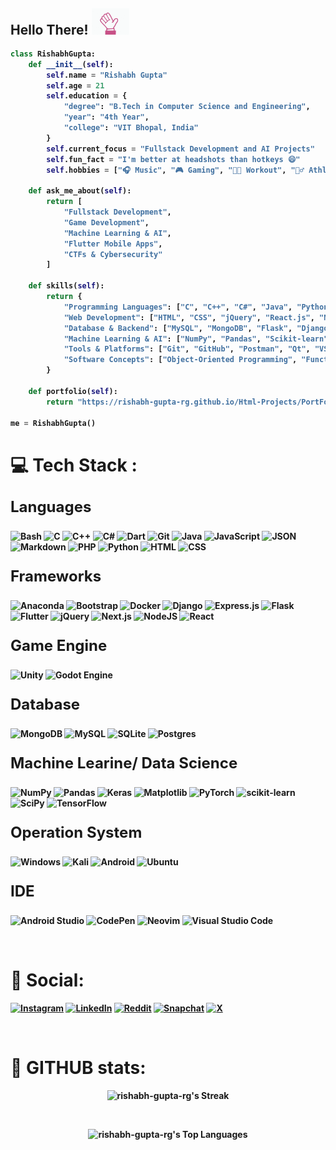 <!-- Greetings -->
<h2><b>Hello There! <img src="./images/hello-hand.gif" width="60px"></h2>

```python
class RishabhGupta:
    def __init__(self):
        self.name = "Rishabh Gupta"
        self.age = 21
        self.education = {
            "degree": "B.Tech in Computer Science and Engineering",
            "year": "4th Year",
            "college": "VIT Bhopal, India"
        }
        self.current_focus = "Fullstack Development and AI Projects"
        self.fun_fact = "I'm better at headshots than hotkeys 😄"
        self.hobbies = ["🎧 Music", "🎮 Gaming", "🏋🏻 Workout", "🏃‍♂️ Athletics", "👻 Anime"]

    def ask_me_about(self):
        return [
            "Fullstack Development",
            "Game Development",
            "Machine Learning & AI",
            "Flutter Mobile Apps",
            "CTFs & Cybersecurity"
        ]

    def skills(self):
        return {
            "Programming Languages": ["C", "C++", "C#", "Java", "Python", "JavaScript", "TypeScript"],
            "Web Development": ["HTML", "CSS", "jQuery", "React.js", "Node.js", "Express.js", "REST APIs", "JSON"],
            "Database & Backend": ["MySQL", "MongoDB", "Flask", "Django"],
            "Machine Learning & AI": ["NumPy", "Pandas", "Scikit-learn", "TensorFlow", "PyTorch", "OpenCV"],
            "Tools & Platforms": ["Git", "GitHub", "Postman", "Qt", "VS Code"],
            "Software Concepts": ["Object-Oriented Programming", "Functional Programming", "DevOps"]
        }

    def portfolio(self):
        return "https://rishabh-gupta-rg.github.io/Html-Projects/PortFolio/"

me = RishabhGupta()
```


# 💻 Tech Stack :

### <p style="font-size:24px">Languages</p>

![Bash](https://img.shields.io/badge/Bash-4EAA25?logo=gnubash&logoColor=fff)
![C](https://img.shields.io/badge/C-00599C?logo=c&logoColor=white)
![C++](https://img.shields.io/badge/C++-%2300599C.svg?logo=c%2B%2B&logoColor=white)
![C#](https://img.shields.io/badge/C%23-%2300599C.svg?logo=c%2B%2B&logoColor=white)
![Dart](https://img.shields.io/badge/Dart-%230175C2.svg?logo=dart&logoColor=white)
![Git](https://img.shields.io/badge/git-%23F05033.svg?logo=git&logoColor=white)
![Java](https://img.shields.io/badge/Java-%23ED8B00.svg?logo=openjdk&logoColor=white)
![JavaScript](https://img.shields.io/badge/JavaScript-F7DF1E?logo=javascript&logoColor=000)
![JSON](https://img.shields.io/badge/JSON-000?logo=json&logoColor=fff)
![Markdown](https://img.shields.io/badge/Markdown-%23000000.svg?logo=markdown&logoColor=white)
![PHP](https://img.shields.io/badge/php-%23777BB4.svg?&logo=php&logoColor=white)
![Python](https://img.shields.io/badge/Python-3776AB?logo=python&logoColor=fff)
![HTML](https://img.shields.io/badge/HTML-%23E34F26.svg?logo=html5&logoColor=white)
![CSS](https://img.shields.io/badge/CSS-1572B6?logo=css3&logoColor=fff)



### <p style="font-size:24px">Frameworks</p>

![Anaconda](https://img.shields.io/badge/Anaconda-44A833?logo=anaconda&logoColor=fff)
![Bootstrap](https://img.shields.io/badge/Bootstrap-7952B3?logo=bootstrap&logoColor=fff)
![Docker](https://img.shields.io/badge/Docker-2496ED?logo=docker&logoColor=fff)
![Django](https://img.shields.io/badge/Django-%23092E20.svg?logo=django&logoColor=white)
![Express.js](https://img.shields.io/badge/Express.js-%23404d59.svg?logo=express&logoColor=%2361DAFB)
![Flask](https://img.shields.io/badge/Flask-000?logo=flask&logoColor=fff)
![Flutter](https://img.shields.io/badge/Flutter-02569B?logo=flutter&logoColor=fff)
![jQuery](https://img.shields.io/badge/jQuery-0769AD?logo=jquery&logoColor=fff)
![Next.js](https://img.shields.io/badge/Next.js-black?logo=next.js&logoColor=white)
![NodeJS](https://img.shields.io/badge/Node.js-6DA55F?logo=node.js&logoColor=white)
![React](https://img.shields.io/badge/React-%2320232a.svg?logo=react&logoColor=%2361DAFB)



### <p style="font-size:24px">Game Engine</p>

![Unity](https://img.shields.io/badge/Unity-%23000000.svg?logo=unity&logoColor=white)
![Godot Engine](https://img.shields.io/badge/Godot-%23FFFFFF.svg?logo=godot-engine)



### <p style="font-size:24px">Database</p>

![MongoDB](https://img.shields.io/badge/MongoDB-%234ea94b.svg?logo=mongodb&logoColor=white)
![MySQL](https://img.shields.io/badge/MySQL-4479A1?logo=mysql&logoColor=fff)
![SQLite](https://img.shields.io/badge/SQLite-%2307405e.svg?logo=sqlite&logoColor=white)
![Postgres](https://img.shields.io/badge/Postgres-%23316192.svg?logo=postgresql&logoColor=white)



### <p style="font-size:24px">Machine Learine/ Data Science</p>

![NumPy](https://img.shields.io/badge/numpy-%23013243.svg?logo=numpy&logoColor=white)
![Pandas](https://img.shields.io/badge/pandas-%23150458.svg?logo=pandas&logoColor=white)
![Keras](https://img.shields.io/badge/Keras-%23D00000.svg?logo=Keras&logoColor=white)
![Matplotlib](https://img.shields.io/badge/Matplotlib-%23ffffff.svg?logo=Matplotlib&logoColor=black)
![PyTorch](https://img.shields.io/badge/PyTorch-%23EE4C2C.svg?logo=PyTorch&logoColor=white)
![scikit-learn](https://img.shields.io/badge/scikit--learn-%23F7931E.svg?logo=scikit-learn&logoColor=white)
![SciPy](https://img.shields.io/badge/SciPy-%230C55A5.svg?logo=scipy&logoColor=%white)
![TensorFlow](https://img.shields.io/badge/TensorFlow-%23FF6F00.svg?logo=TensorFlow&logoColor=white)



### <p style="font-size:24px">Operation System</p>

![Windows](https://img.shields.io/badge/Windows-0078D6?logo=windows&logoColor=white)
![Kali](https://img.shields.io/badge/Kali-268BEE?logo=kalilinux&logoColor=white)
![Android](https://img.shields.io/badge/Android-3DDC84?logo=android&logoColor=white)
![Ubuntu](https://img.shields.io/badge/Ubuntu-E95420?logo=ubuntu&logoColor=white)



### <p style="font-size:24px">IDE</p>

![Android Studio](https://img.shields.io/badge/android%20studio-346ac1?logo=android%20studio&logoColor=white)
![CodePen](https://img.shields.io/badge/CodePen-white?logo=codepen&logoColor=black)
![Neovim](https://img.shields.io/badge/NeoVim-%2357A143.svg?&logo=neovim&logoColor=white)
![Visual Studio Code](https://img.shields.io/badge/Visual%20Studio%20Code-0078d7.svg?logo=visual-studio-code&logoColor=white)


<br>



# 💬 Social:
[![Instagram](https://img.shields.io/badge/Instagram-%23E4405F.svg?logo=Instagram&logoColor=white)](https://www.instagram.com/rishabh_gupta_rg_/)
[![LinkedIn](https://img.shields.io/badge/linkedin-%230077B5.svg?logo=linkedin&logoColor=white)](https://www.linkedin.com/in/rishabh-gupta-rgthegreat/)
[![Reddit](https://img.shields.io/badge/Reddit-FF4500?logo=reddit&logoColor=white)]()
[![Snapchat](https://img.shields.io/badge/Snapchat-%23FFFC00.svg?logo=Snapchat&logoColor=white)]()
[![X](https://img.shields.io/badge/X-%23000000.svg?logo=X&logoColor=white)](https://x.com/Rishabh_Guptarg)

<br>


# 💬 GITHUB stats:

<div align='center'>

![rishabh-gupta-rg's Streak](https://github-readme-streak-stats.herokuapp.com/?user=rishabh-gupta-rg&theme=dracula&hide_border=false)

<br>

![rishabh-gupta-rg's Top Languages](https://github-readme-stats.vercel.app/api/top-langs/?username=rishabh-gupta-rg&hide=jupyter%20notebook&theme=dracula&show_icons=true&hide_border=false&layout=compact)

</div>

<!--
https://github.com/kautukkundan/Awesome-Profile-README-templates
https://github.com/anuraghazra/github-readme-stats
--!>

